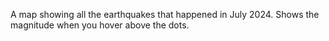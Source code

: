 A map showing all the earthquakes that happened in July 2024. Shows the magnitude when you hover above the dots.
